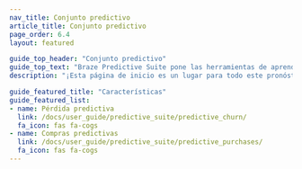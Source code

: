 ```yaml
---
nav_title: Conjunto predictivo
article_title: Conjunto predictivo
page_order: 6.4
layout: featured

guide_top_header: "Conjunto predictivo"
guide_top_text: "Braze Predictive Suite pone las herramientas de aprendizaje automático en manos de los profesionales de marketing, lo que les permite aprovechar y actuar de forma eficaz sobre los datos sin problemas dentro de la plataforma Braze. Como primera característica lanzada en el conjunto predictivo, Predictive Churn permite a los profesionales de marketing definir y generar predicciones, proporcionando un enfoque proactivo para minimizar la futura rotación. ¡Obtenga más información sobre las características visitando los siguientes artículos!"
description: "¡Esta página de inicio es un lugar para todo este pronóstico en Braze! El paquete predictivo de Braze ofrece soluciones para la predicción de abandono y compra en tus campañas y lienzos de Braze."

guide_featured_title: "Características"
guide_featured_list:
- name: Pérdida predictiva
  link: /docs/user_guide/predictive_suite/predictive_churn/
  fa_icon: fas fa-cogs
- name: Compras predictivas
  link: /docs/user_guide/predictive_suite/predictive_purchases/
  fa_icon: fas fa-cogs
---
```


<br><br>